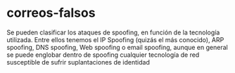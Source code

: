 # correos-falsos
Se pueden clasificar los ataques de spoofing, en función de la tecnología utilizada. Entre ellos tenemos el IP Spoofing (quizás el más conocido), ARP spoofing, DNS spoofing, Web spoofing o email spoofing, aunque en general se puede englobar dentro de spoofing cualquier tecnología de red susceptible de sufrir suplantaciones de identidad
